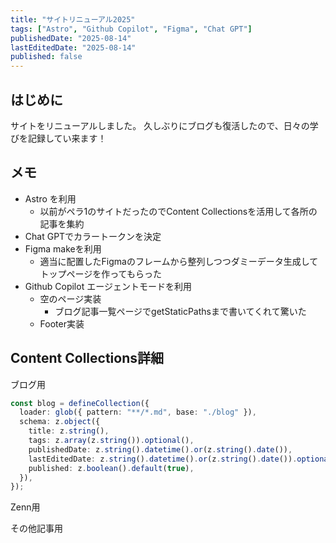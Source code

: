 ```yaml
---
title: "サイトリニューアル2025"
tags: ["Astro", "Github Copilot", "Figma", "Chat GPT"]
publishedDate: "2025-08-14"
lastEditedDate: "2025-08-14"
published: false
---
```


## はじめに

サイトをリニューアルしました。
久しぶりにブログも復活したので、日々の学びを記録してい来ます！

## メモ

- Astro を利用
  - 以前がペラ1のサイトだったのでContent Collectionsを活用して各所の記事を集約
- Chat GPTでカラートークンを決定
- Figma makeを利用
  - 適当に配置したFigmaのフレームから整列しつつダミーデータ生成してトップページを作ってもらった
- Github Copilot エージェントモードを利用
  - 空のページ実装
    - ブログ記事一覧ページでgetStaticPathsまで書いてくれて驚いた
  - Footer実装

## Content Collections詳細

ブログ用

```ts
const blog = defineCollection({
  loader: glob({ pattern: "**/*.md", base: "./blog" }),
  schema: z.object({
    title: z.string(),
    tags: z.array(z.string()).optional(),
    publishedDate: z.string().datetime().or(z.string().date()),
    lastEditedDate: z.string().datetime().or(z.string().date()).optional(),
    published: z.boolean().default(true),
  }),
});
```

Zenn用

その他記事用
